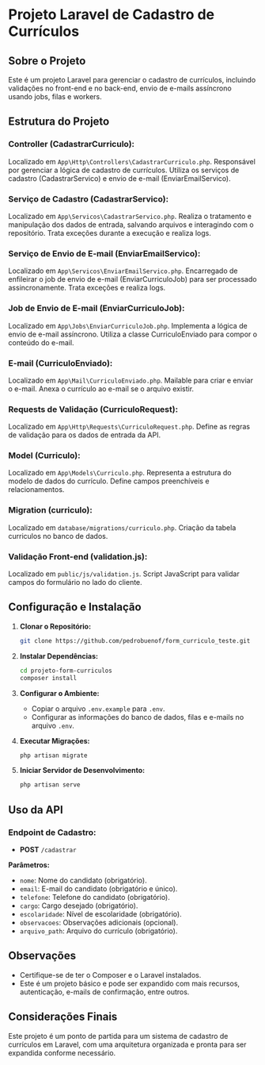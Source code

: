 # Projeto Laravel de Cadastro de Currículos

## Sobre o Projeto

Este é um projeto Laravel para gerenciar o cadastro de currículos, incluindo validações no front-end e no back-end, envio de e-mails assíncrono usando jobs, filas e workers.

## Estrutura do Projeto

### Controller (CadastrarCurriculo):

Localizado em `App\Http\Controllers\CadastrarCurriculo.php`.
Responsável por gerenciar a lógica de cadastro de currículos.
Utiliza os serviços de cadastro (CadastrarServico) e envio de e-mail (EnviarEmailServico).

### Serviço de Cadastro (CadastrarServico):

Localizado em `App\Servicos\CadastrarServico.php`.
Realiza o tratamento e manipulação dos dados de entrada, salvando arquivos e interagindo com o repositório.
Trata exceções durante a execução e realiza logs.

### Serviço de Envio de E-mail (EnviarEmailServico):

Localizado em `App\Servicos\EnviarEmailServico.php`.
Encarregado de enfileirar o job de envio de e-mail (EnviarCurriculoJob) para ser processado assincronamente.
Trata exceções e realiza logs.

### Job de Envio de E-mail (EnviarCurriculoJob):

Localizado em `App\Jobs\EnviarCurriculoJob.php`.
Implementa a lógica de envio de e-mail assíncrono.
Utiliza a classe CurriculoEnviado para compor o conteúdo do e-mail.

### E-mail (CurriculoEnviado):

Localizado em `App\Mail\CurriculoEnviado.php`.
Mailable para criar e enviar o e-mail.
Anexa o currículo ao e-mail se o arquivo existir.

### Requests de Validação (CurriculoRequest):

Localizado em `App\Http\Requests\CurriculoRequest.php`.
Define as regras de validação para os dados de entrada da API.

### Model (Curriculo):

Localizado em `App\Models\Curriculo.php`.
Representa a estrutura do modelo de dados do currículo.
Define campos preenchíveis e relacionamentos.

### Migration (curriculo):

Localizado em `database/migrations/curriculo.php`.
Criação da tabela curriculos no banco de dados.

### Validação Front-end (validation.js):

Localizado em `public/js/validation.js`.
Script JavaScript para validar campos do formulário no lado do cliente.

## Configuração e Instalação

1. **Clonar o Repositório:**
    ```bash
    git clone https://github.com/pedrobuenof/form_curriculo_teste.git
    ```

2. **Instalar Dependências:**
    ```bash
    cd projeto-form-curriculos
    composer install
    ```

3. **Configurar o Ambiente:**
    - Copiar o arquivo `.env.example` para `.env`.
    - Configurar as informações do banco de dados, filas e e-mails no arquivo `.env`.


4. **Executar Migrações:**
    ```bash
    php artisan migrate
    ```

5. **Iniciar Servidor de Desenvolvimento:**
    ```bash
    php artisan serve
    ```

## Uso da API

### Endpoint de Cadastro:
- **POST** `/cadastrar`

**Parâmetros:**
- `nome`: Nome do candidato (obrigatório).
- `email`: E-mail do candidato (obrigatório e único).
- `telefone`: Telefone do candidato (obrigatório).
- `cargo`: Cargo desejado (obrigatório).
- `escolaridade`: Nível de escolaridade (obrigatório).
- `observacoes`: Observações adicionais (opcional).
- `arquivo_path`: Arquivo do currículo (obrigatório).

## Observações

- Certifique-se de ter o Composer e o Laravel instalados.
- Este é um projeto básico e pode ser expandido com mais recursos, autenticação, e-mails de confirmação, entre outros.

## Considerações Finais

Este projeto é um ponto de partida para um sistema de cadastro de currículos em Laravel, com uma arquitetura organizada e pronta para ser expandida conforme necessário.





